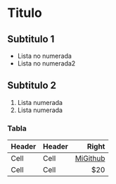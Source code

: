 # Titulo
## Subtitulo 1

- Lista no numerada
- Lista no numerada2
 
## Subtitulo 2

1. Lista numerada
1. Lista numerada

### Tabla

| Header | Header | Right  |
| ------ | ------ | -----: |
|  Cell  |  Cell  |   [MiGithub](https://github.com/tonics111/masteruah2)  |
|  Cell  |  Cell  |   $20  |


